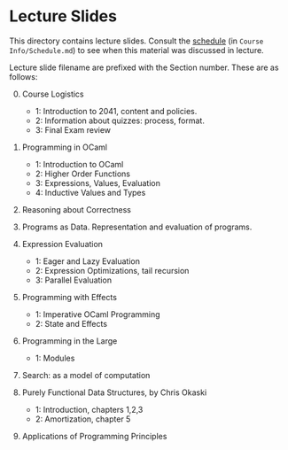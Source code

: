 # Lecture Slides

This directory contains lecture slides.  Consult the
[schedule](https://github.umn.edu/umn-csci-2041-S18/public-class-repo/blob/master/Course%20Info/Schedule.md)
(in ``Course Info/Schedule.md``) to see when this material was
discussed in lecture.

Lecture slide filename are prefixed with the Section number.  These
are as follows:

0. Course Logistics
   - 1: Introduction to 2041, content and policies.
   - 2: Information about quizzes: process, format.
   - 3: Final Exam review
   
1. Programming in OCaml
   - 1: Introduction to OCaml
   - 2: Higher Order Functions
   - 3: Expressions, Values, Evaluation
   - 4: Inductive Values and Types

2. Reasoning about Correctness

3. Programs as Data.  Representation and evaluation of programs.

4. Expression Evaluation
   - 1: Eager and Lazy Evaluation
   - 2: Expression Optimizations, tail recursion
   - 3: Parallel Evaluation

5. Programming with Effects
   - 1: Imperative OCaml Programming
   - 2: State and Effects

6. Programming in the Large
   - 1: Modules

7. Search: as a model of computation

8. Purely Functional Data Structures, by Chris Okaski
   - 1: Introduction, chapters 1,2,3
   - 2: Amortization, chapter 5

9. Applications of Programming Principles
